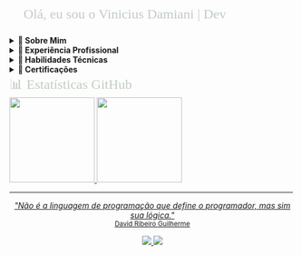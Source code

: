 <font face="Bahnschrift Condensed" size="5" color="#C1CDC1">
<p align="left">
&#x1F920; Olá, eu sou o Vinicius Damiani | Dev
</p>
</font>

<!-- Seção "Sobre Mim" -->
<details>
<summary><b>&#x1F464; Sobre Mim</b></summary>
&#x1F4BB; Técnico em Informática formado no Colégio SATC<br>
&#x1F393; Cursando Engenharia de Computação na UNISATC (4/9)<br>
&#x1F5FA; Criciúma-SC | &#x1F4F1; <a href="https://api.whatsapp.com/send?phone=5548996301654">(48) 99630-1654</a>
</details>

<!-- Seção "Experiência" -->
<details>
<summary><b>&#x1F4BC; Experiência Profissional</b></summary>
&#x1F4BB; <b>Programador de Software IV</b> na <a href="https://www.agpr5.com/">AGPR5 +20</a><br>
- Desenvolvimento de sistemas desktop com C# e VB.NET<br>
- Modelagem e gestão de bancos de dados SQL Server<br>
- Integração de sistemas legados
</details>

<details>
<summary><b>&#x1F4D6; Habilidades Técnicas</b></summary>
&#x1F4BB; <b>Banco de Dados:</b> SQL Server, T-SQL, Modelagem Relacional<br>
&#x1F4BB; <b>Desktop:</b> C# (WinForms), VB.NET<br>
&#x1F4BB; <b>Outros:</b> Git, Metodologias Ágeis<br>
&#x1F4BB; <b>Em aprendizado:</b> DBA SQL Server
</details>

<details>
<summary><b>&#128193; Certificações</b></summary>

[🔗 3501 - Capacitação de Banco de Dados - 176h - AGPR5 (PDF)](https://drive.google.com/file/d/1UBJoKta59SRXqEgBb4rpEo7G1TtH9MAq/view?usp=drive_link)
<br>
<small><i>Certificado editado para segurança. Verificação oficial via AGPR5 (CNPJ: 07.229.021/0001-22)</i></small>
</details>

<font face="Bahnschrift Condensed" size="5" color="#C1CDC1">
&#x1F4CA; Estatísticas GitHub
</font>
<div align="left">
  <a href="https://github.com/ViniciusDamiani">
  <img height="150em" src="https://github-readme-stats.vercel.app/api?username=ViniciusDamiani&show_icons=true&theme=dark&include_all_commits=true&count_private=true"/>
  <img height="150em" src="https://github-readme-stats.vercel.app/api/top-langs/?username=ViniciusDamiani&layout=compact&langs_count=7&theme=dark"/>
</div>

<hr size="4" width="500" color="#0E0B16">

<p align="center">
  <i>"Não é a linguagem de programação que define o programador, mas sim sua lógica."</i><br>
  <small>David Ribeiro Guilherme</small>
</p>

<p align="center">
  <a href="https://api.whatsapp.com/send?phone=5548996301654">
    <img src="https://img.shields.io/badge/WhatsApp-25D366?style=for-the-badge&logo=whatsapp&logoColor=white">
  </a>
  <a href="www.linkedin.com/in/vinicius-damiani-22376b24b">
    <img src="https://img.shields.io/badge/LinkedIn-0077B5?style=for-the-badge&logo=linkedin&logoColor=white">
  </a>
</p>
